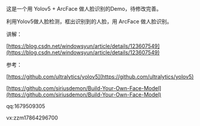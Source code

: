 这是一个用 Yolov5 + ArcFace 做人脸识别的Demo，待修改完善。

利用Yolov5做人脸检测，框出识别到的人脸，用 ArcFace 做人脸识别。


讲解：

[https://blog.csdn.net/windowsyun/article/details/123607549](https://blog.csdn.net/windowsyun/article/details/123607549)


参考：

[https://github.com/ultralytics/yolov5](https://github.com/ultralytics/yolov5)

[https://github.com/siriusdemon/Build-Your-Own-Face-Model](https://github.com/siriusdemon/Build-Your-Own-Face-Model)

qq:1679509305

vx:zzm17864296700
